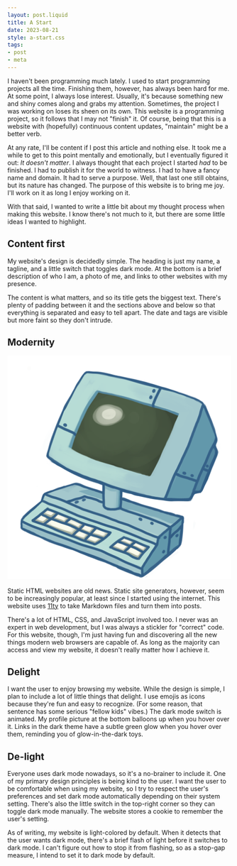 ```yaml
---
layout: post.liquid
title: A Start
date: 2023-08-21
style: a-start.css
tags:
- post
- meta
---
```


I haven't been programming much lately. I used to start programming projects all the time. Finishing them, however, has always been hard for me. At some point, I always lose interest. Usually, it's because something new and shiny comes along and grabs my attention. Sometimes, the project I was working on loses its sheen on its own. This website is a programming project, so it follows that I may not "finish" it. Of course, being that this is a website with (hopefully) continuous content updates, "maintain" might be a better verb.

At any rate, I'll be content if I post this article and nothing else. It took me a while to get to this point mentally and emotionally, but I eventually figured it out: *It doesn't matter*. I always thought that each project I started *had* to be finished. I had to publish it for the world to witness. I had to have a fancy name and domain. It had to serve a purpose. Well, that last one still obtains, but its nature has changed. The purpose of this website is to bring me joy. I'll work on it as long I enjoy working on it.

With that said, I wanted to write a little bit about my thought process when making this website. I know there's not much to it, but there are some little ideas I wanted to highlight.

## Content first

My website's design is decidedly simple. The heading is just my name, a tagline, and a little switch that toggles dark mode. At the bottom is a brief description of who I am, a photo of me, and links to other websites with my presence.

The content is what matters, and so its title gets the biggest text. There's plenty of padding between it and the sections above and below so that everything is separated and easy to tell apart. The date and tags are visible but more faint so they don't intrude.

## Modernity

<div class="floating-technology"><img src="/images/technology.png" /></div>

Static HTML websites are old news. Static site generators, however, seem to be increasingly popular, at least since I started using the internet. This website uses [11ty](https://www.11ty.dev) to take Markdown files and turn them into posts.

There's a lot of HTML, CSS, and JavaScript involved too. I never was an expert in web development, but I was always a stickler for "correct" code. For this website, though, I'm just having fun and discovering all the new things modern web browsers are capable of. As long as the majority can access and view my website, it doesn't really matter how I achieve it.

## Delight

I want the user to enjoy browsing my website. While the design is simple, I plan to include a lot of little things that delight. I use emojis as icons because they're fun and easy to recognize. (For some reason, that sentence has some serious "fellow kids" vibes.) The dark mode switch is animated. My profile picture at the bottom balloons up when you hover over it. Links in the dark theme have a subtle green glow when you hover over them, reminding you of glow-in-the-dark toys.

<div class="force-dark">

## De-light

Everyone uses dark mode nowadays, so it's a no-brainer to include it. One of my primary design principles is being kind to the user. I want the user to be comfortable when using my website, so I try to respect the user's preferences and set dark mode automatically depending on their system setting. There's also the little switch in the top-right corner so they can toggle dark mode manually. The website stores a cookie to remember the user's setting.

As of writing, my website is light-colored by default. When it detects that the user wants dark mode, there's a brief flash of light before it switches to dark mode. I can't figure out how to stop it from flashing, so as a stop-gap measure, I intend to set it to dark mode by default.

</div>
